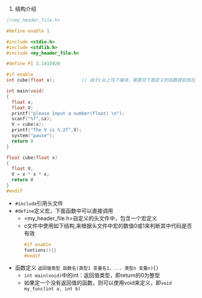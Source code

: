 


1. 结构介绍
```c
//<my_header_file.h>

#define enable 1
```
```c
#include <stdio.h>
#include <stdlib.h>
#include <my_header_file.h>

#define PI 3.1415926

#if enable
int cube(float x);          // 由于c从上往下编译，需要将下面定义的函数提前放在上面声明一下

int main(void)
{
  float x;
  float V;
  printf("please input a number(float) \n");
  scanf("%f",&x);
  V = cube(x);
  printf("The V is %.2f",V);
  system("pause");
  return 0
}

float cube(float x)
{
  float V;
  V = x * x * x;
  return V
}
#endif
```
- `#include`引用头文件
- `#define`定义宏，下面函数中可以直接调用
  - <my_header_file.h>自定义的头文件中，包含一个宏定义
  - c文件中使用如下结构,来根据头文件中宏的数值0或1来判断其中代码是否有效
    ```c
    #if enable
    funtions(){}
    #endif
    ```
- 函数定义 `返回值类型 函数名(类型1 变量名1，... 类型n 变量n){}`
  - `int main(void)`中的int：返回值类型，即return的0为整型
  - 如果定一个没有返回值的函数，则可以使用void来定义，即`void my_func(int a, int b)`

